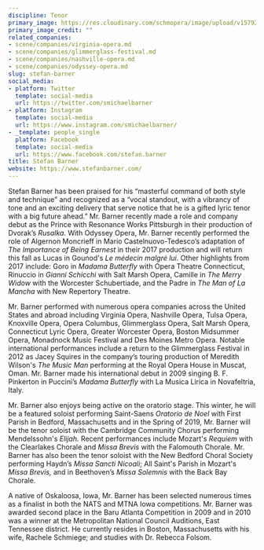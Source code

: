 ```yaml
---
discipline: Tenor
primary_image: https://res.cloudinary.com/schmopera/image/upload/v1579203894/media/2020/01/StefanBarner_qwo9jk.jpg
primary_image_credit: ""
related_companies:
- scene/companies/virginia-opera.md
- scene/companies/glimmerglass-festival.md
- scene/companies/nashville-opera.md
- scene/companies/odyssey-opera.md
slug: stefan-barner
social_media:
- platform: Twitter
  template: social-media
  url: https://twitter.com/smichaelbarner
- platform: Instagram
  template: social-media
  url: https://www.instagram.com/smichaelbarner/
- _template: people_single
  platform: Facebook
  template: social-media
  url: https://www.facebook.com/stefan.barner
title: Stefan Barner
website: https://www.stefanbarner.com/
---
```

Stefan Barner has been praised for his “masterful command of both style and technique” and recognized as a “vocal standout, with a vibrancy of tone and an exciting delivery that serve notice that he is a gifted lyric tenor with a big future ahead.” Mr. Barner recently made a role and company debut as the Prince with Resonance Works Pittsburgh in their production of Dvorak’s _Rusalka_. With Odyssey Opera, Mr. Barner recently performed the role of Algernon Moncrieff in Mario Castelnuovo-Tedesco’s adaptation of _The Importance of Being Earnest_ in their 2017 production and will return this fall as Lucas in Gounod's _Le médecin malgré lui_. Other highlights from 2017 include: Goro in _Madama Butterfly_ with Opera Theatre Connecticut, Rinuccio in _Gianni Schicchi_ with Salt Marsh Opera, Camille in _The Merry Widow_ with the Worcester Schubertiade, and the Padre in _The Man of La Mancha_ with New Repertory Theatre.

Mr. Barner performed with numerous opera companies across the United States and abroad including Virginia Opera, Nashville Opera, Tulsa Opera, Knoxville Opera, Opera Columbus, Glimmerglass Opera, Salt Marsh Opera, Connecticut Lyric Opera, Greater Worcester Opera, Boston Midsummer Opera, Monadnock Music Festival and Des Moines Metro Opera. Notable international performances include a return to the Glimmerglass Festival in 2012 as Jacey Squires in the company’s touring production of Meredith Wilson's _The Music Man_ performing at the Royal Opera House in Muscat, Oman. Mr. Barner made his international debut in 2009 singing B. F. Pinkerton in Puccini’s _Madama Butterfly_ with La Musica Lirica in Novafeltria, Italy.

Mr. Barner also enjoys being active on the oratorio stage. This winter, he will be a featured soloist performing Saint-Saens _Oratorio de Noel_ with First Parish in Bedford, Massachusetts and in the Spring of 2019, Mr. Barner will be the tenor soloist with the Cambridge Community Chorus performing Mendelssohn's _Elijah._ Recent performances include Mozart's _Requiem_ with the Clearlakes Chorale and _Missa Brevis_ with the Falomouth Chorale. Mr. Barner has also been the tenor soloist with the New Bedford Choral Society performing Haydn’s _Missa Sancti Nicoali_; All Saint's Parish in Mozart's _Missa Brevis,_ and in Beethoven’s _Missa Solemnis_ with the Back Bay Chorale.

A native of Oskaloosa, Iowa, Mr. Barner has been selected numerous times as a finalist in both the NATS and MTNA Iowa competitions. Mr. Barner was awarded second place in the Baru Atlanta Competition in 2009 and in 2010 was a winner at the Metropolitan National Council Auditions, East Tennessee district. He currently resides in Boston, Massachusetts with his wife, Rachele Schmiege; and studies with Dr. Rebecca Folsom.